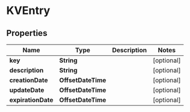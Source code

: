 

# KVEntry


## Properties

| Name | Type | Description | Notes |
|------------ | ------------- | ------------- | -------------|
|**key** | **String** |  |  [optional] |
|**description** | **String** |  |  [optional] |
|**creationDate** | **OffsetDateTime** |  |  [optional] |
|**updateDate** | **OffsetDateTime** |  |  [optional] |
|**expirationDate** | **OffsetDateTime** |  |  [optional] |



